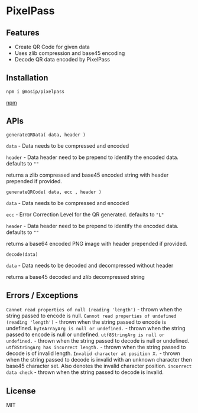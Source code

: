 # PixelPass

## Features

- Create QR Code for given data
- Uses zlib compression and base45 encoding
- Decode QR data encoded by PixelPass

## Installation 
`npm i @mosip/pixelpass`

[npm](https://www.npmjs.com/package/@mosip/pixelpass)

## APIs
`generateQRData( data, header )`

`data` - Data needs to be compressed and encoded

`header` - Data header need to be prepend to identify the encoded data. defaults to `""`

returns a zlib compressed and base45 encoded string with header prepended if provided.

`generateQRCode( data, ecc , header )`

`data` - Data needs to be compressed and encoded

`ecc` - Error Correction Level for the QR generated. defaults to `"L"`

`header` - Data header need to be prepend to identify the encoded data. defaults to `""`

returns a base64 encoded PNG image with header prepended if provided.

`decode(data)`

`data` - Data needs to be decoded and decompressed without header

returns a base45 decoded and zlib decompressed string

## Errors / Exceptions
`Cannot read properties of null (reading 'length')` - thrown when the string passed to encode is null.
`Cannot read properties of undefined (reading 'length')` - thrown when the string passed to encode is undefined.
`byteArrayArg is null or undefined.` -  thrown when the string passed to encode is null or undefined.
`utf8StringArg is null or undefined.` - thrown when the string passed to decode is null or undefined.
`utf8StringArg has incorrect length.` - thrown when the string passed to decode is of invalid length.
`Invalid character at position X.` - thrown when the string passed to decode is invalid with an unknown character then base45 character set. Also denotes the invalid character position.
`incorrect data check` - thrown when the string passed to decode is invalid.

## License
MIT
